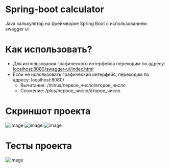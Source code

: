 # Spring-boot calculator
Java калькулятор на фреймворке Spring Boot c использованием swagger ui 
# Как использовать?
- Для использования графического интерфейса переходим по адресу:  [localhost:8080/swagger-ui/index.html](http://localhost:8080/swagger-ui/index.html)
- Если не использовать графический интерфейс, переходим по адресу: localhost:8080/
  - Вычитание: /minus/первое_число/второе_число
  - Сложение: /plus/первое_число/второе_число
# Скриншот проекта
![image](https://github.com/Hacker2999/Springcalcneo/assets/104303328/eb7282e8-bc12-4bd5-86cd-9feefa0d7496)
![image](https://github.com/Hacker2999/Springcalcneo/assets/104303328/adbba54b-54ef-4b87-bf42-67fff24b211d)
![image](https://github.com/Hacker2999/Springcalcneo/assets/104303328/e5ec01dc-6ae4-4e4f-91dc-d54a4c7a84ec)
# Тесты проекта
![image](https://github.com/Hacker2999/Springcalcneo/assets/104303328/7c743556-c2f7-4dd6-8c97-f54a239987f4)
